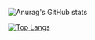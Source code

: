 ![Anurag's GitHub stats](https://github-readme-stats.vercel.app/api?username=asta7z&theme=transparent&show_icons=true)

[![Top Langs](https://github-readme-stats.vercel.app/api/top-langs/?username=asta7z&theme=transparent)](https://github.com/anuraghazra/github-readme-stats)
